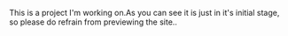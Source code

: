 This is a project I'm working on.As you can see it is just in it's initial stage, so please do refrain from previewing the site..
